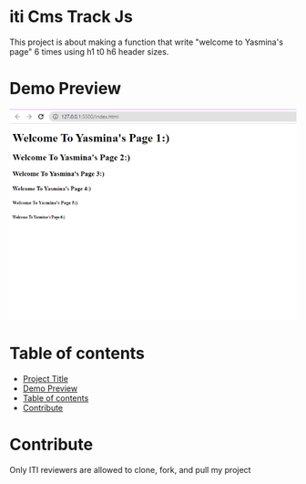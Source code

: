 # iti Cms Track Js
This project is about making a function that write "welcome to Yasmina's page" 6 times using h1 t0 h6 header sizes.
# Demo Preview
![lab-1-yasmine.png](images/test.png)

# Table of contents
- [Project Title](#iti-cms-track-js)
- [Demo Preview](#demo-preview)
- [Table of contents](#table-of-contents)
- [Contribute](#contribute)
# Contribute
Only ITI reviewers are allowed to clone, fork, and pull my project